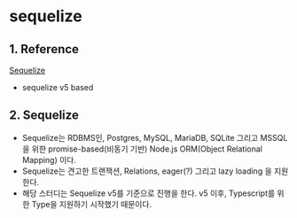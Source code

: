 # sequelize

## 1. Reference

[Sequelize](https://sequelize.org/v5/manual/getting-started.html)

- sequelize v5 based

## 2. Sequelize

- Sequelize는 RDBMS인, Postgres, MySQL, MariaDB, SQLite 그리고 MSSQL을 위한 promise-based(비동기 기반) Node.js ORM(Object Relational Mapping) 이다.
- Sequelize는 견고한 트랜잭션, Relations, eager(?) 그리고 lazy loading 을 지원한다.
- 해당 스터디는 Sequelize v5를 기준으로 진행을 한다. v5 이후, Typescript를 위한 Type을 지원하기 시작했기 때문이다.
